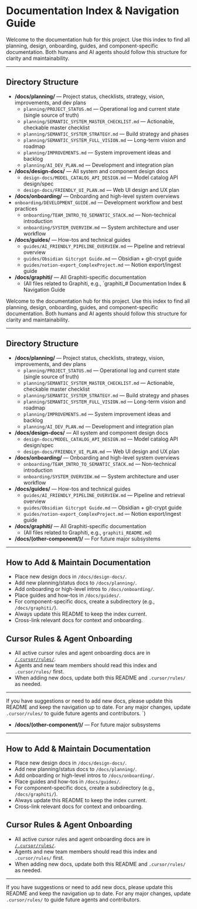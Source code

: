 # Documentation Index & Navigation Guide

Welcome to the documentation hub for this project. Use this index to find all planning, design, onboarding, guides, and component-specific documentation. Both humans and AI agents should follow this structure for clarity and maintainability.

---

## Directory Structure

- **/docs/planning/** — Project status, checklists, strategy, vision, improvements, and dev plans
  - `planning/PROJECT_STATUS.md` — Operational log and current state (single source of truth)
  - `planning/SEMANTIC_SYSTEM_MASTER_CHECKLIST.md` — Actionable, checkable master checklist
  - `planning/SEMANTIC_SYSTEM_STRATEGY.md` — Build strategy and phases
  - `planning/SEMANTIC_SYSTEM_FULL_VISION.md` — Long-term vision and roadmap
  - `planning/IMPROVEMENTS.md` — System improvement ideas and backlog
  - `planning/AI_DEV_PLAN.md` — Development and integration plan
- **/docs/design-docs/** — All system and component design docs
  - `design-docs/MODEL_CATALOG_API_DESIGN.md` — Model catalog API design/spec
  - `design-docs/FRIENDLY_UI_PLAN.md` — Web UI design and UX plan
- **/docs/onboarding/** — Onboarding and high-level system overviews
- `onboarding/DEVELOPMENT_GUIDE.md` — Development workflow and best practices
  - `onboarding/TEAM_INTRO_TO_SEMANTIC_STACK.md` — Non-technical introduction
  - `onboarding/SYSTEM_OVERVIEW.md` — System architecture and user workflow
- **/docs/guides/** — How-tos and technical guides
  - `guides/AI_FRIENDLY_PIPELINE_OVERVIEW.md` — Pipeline and retrieval overview
  - `guides/Obsidian Gitcrypt Guide.md` — Obsidian + git-crypt guide
  - `guides/notion-export_ComplexProject.md` — Notion export/ingest guide
- **/docs/graphiti/** — All Graphiti-specific documentation
  - (All files related to Graphiti, e.g., `graphiti_# Documentation Index & Navigation Guide

Welcome to the documentation hub for this project. Use this index to find all planning, design, onboarding, guides, and component-specific documentation. Both humans and AI agents should follow this structure for clarity and maintainability.

---

## Directory Structure

- **/docs/planning/** — Project status, checklists, strategy, vision, improvements, and dev plans
  - `planning/PROJECT_STATUS.md` — Operational log and current state (single source of truth)
  - `planning/SEMANTIC_SYSTEM_MASTER_CHECKLIST.md` — Actionable, checkable master checklist
  - `planning/SEMANTIC_SYSTEM_STRATEGY.md` — Build strategy and phases
  - `planning/SEMANTIC_SYSTEM_FULL_VISION.md` — Long-term vision and roadmap
  - `planning/IMPROVEMENTS.md` — System improvement ideas and backlog
  - `planning/AI_DEV_PLAN.md` — Development and integration plan
- **/docs/design-docs/** — All system and component design docs
  - `design-docs/MODEL_CATALOG_API_DESIGN.md` — Model catalog API design/spec
  - `design-docs/FRIENDLY_UI_PLAN.md` — Web UI design and UX plan
- **/docs/onboarding/** — Onboarding and high-level system overviews
  - `onboarding/TEAM_INTRO_TO_SEMANTIC_STACK.md` — Non-technical introduction
  - `onboarding/SYSTEM_OVERVIEW.md` — System architecture and user workflow
- **/docs/guides/** — How-tos and technical guides
  - `guides/AI_FRIENDLY_PIPELINE_OVERVIEW.md` — Pipeline and retrieval overview
  - `guides/Obsidian Gitcrypt Guide.md` — Obsidian + git-crypt guide
  - `guides/notion-export_ComplexProject.md` — Notion export/ingest guide
- **/docs/graphiti/** — All Graphiti-specific documentation
  - (All files related to Graphiti, e.g., `graphiti_README.md`)
- **/docs/(other-component/)/** — For future major subsystems

---

## How to Add & Maintain Documentation
- Place new design docs in `/docs/design-docs/`.
- Add new planning/status docs to `/docs/planning/`.
- Add onboarding or high-level intros to `/docs/onboarding/`.
- Place guides and how-tos in `/docs/guides/`.
- For component-specific docs, create a subdirectory (e.g., `/docs/graphiti/`).
- Always update this README to keep the index current.
- Cross-link relevant docs for context and onboarding.

## Cursor Rules & Agent Onboarding
- All active cursor rules and agent onboarding docs are in [`/.cursor/rules/`](../.cursor/rules/).
- Agents and new team members should read this index and `.cursor/rules/` first.
- When adding new docs, update both this README and `.cursor/rules/` as needed.

---

If you have suggestions or need to add new docs, please update this README and keep the navigation up to date. For any major changes, update `.cursor/rules/` to guide future agents and contributors.
`)
- **/docs/(other-component/)/** — For future major subsystems

---

## How to Add & Maintain Documentation
- Place new design docs in `/docs/design-docs/`.
- Add new planning/status docs to `/docs/planning/`.
- Add onboarding or high-level intros to `/docs/onboarding/`.
- Place guides and how-tos in `/docs/guides/`.
- For component-specific docs, create a subdirectory (e.g., `/docs/graphiti/`).
- Always update this README to keep the index current.
- Cross-link relevant docs for context and onboarding.

## Cursor Rules & Agent Onboarding
- All active cursor rules and agent onboarding docs are in [`/.cursor/rules/`](../.cursor/rules/).
- Agents and new team members should read this index and `.cursor/rules/` first.
- When adding new docs, update both this README and `.cursor/rules/` as needed.

---

If you have suggestions or need to add new docs, please update this README and keep the navigation up to date. For any major changes, update `.cursor/rules/` to guide future agents and contributors.
